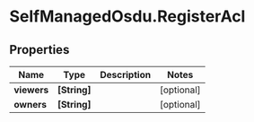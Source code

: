 # SelfManagedOsdu.RegisterAcl

## Properties
Name | Type | Description | Notes
------------ | ------------- | ------------- | -------------
**viewers** | **[String]** |  | [optional] 
**owners** | **[String]** |  | [optional] 


